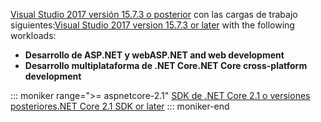 <span data-ttu-id="87909-101">[Visual Studio 2017 versión 15.7.3 o posterior](https://www.microsoft.com/net/download/windows) con las cargas de trabajo siguientes:</span><span class="sxs-lookup"><span data-stu-id="87909-101">[Visual Studio 2017 version 15.7.3 or later](https://www.microsoft.com/net/download/windows) with the following workloads:</span></span>

* <span data-ttu-id="87909-102">**Desarrollo de ASP.NET y web**</span><span class="sxs-lookup"><span data-stu-id="87909-102">**ASP.NET and web development**</span></span>
* <span data-ttu-id="87909-103">**Desarrollo multiplataforma de .NET Core**</span><span class="sxs-lookup"><span data-stu-id="87909-103">**.NET Core cross-platform development**</span></span>

::: moniker range=">= aspnetcore-2.1"
[<span data-ttu-id="87909-104">SDK de .NET Core 2.1 o versiones posteriores</span><span class="sxs-lookup"><span data-stu-id="87909-104">.NET Core 2.1 SDK or later</span></span>](https://www.microsoft.com/net/download/windows)
::: moniker-end
